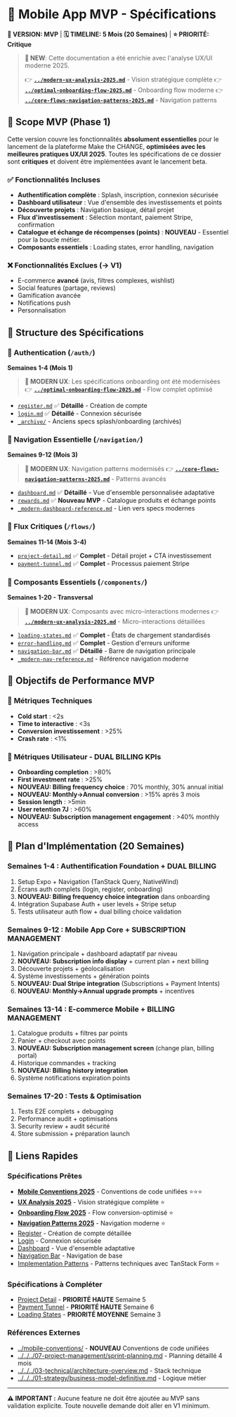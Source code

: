 # 🚀 Mobile App MVP - Spécifications

**📍 VERSION: MVP** | **🗓️ TIMELINE: 5 Mois (20 Semaines)** | **⭐️ PRIORITÉ: Critique**

> **🎨 NEW**: Cette documentation a été enrichie avec l'analyse UX/UI moderne 2025. 
> 
> 👉 **[`../modern-ux-analysis-2025.md`](../modern-ux-analysis-2025.md)** - Vision stratégique complète
> 👉 **[`../optimal-onboarding-flow-2025.md`](../optimal-onboarding-flow-2025.md)** - Onboarding flow moderne
> 👉 **[`../core-flows-navigation-patterns-2025.md`](../core-flows-navigation-patterns-2025.md)** - Navigation patterns

## 🎯 Scope MVP (Phase 1)

Cette version couvre les fonctionnalités **absolument essentielles** pour le lancement de la plateforme Make the CHANGE, **optimisées avec les meilleures pratiques UX/UI 2025**. Toutes les spécifications de ce dossier sont **critiques** et doivent être implémentées avant le lancement beta.

### ✅ **Fonctionnalités Incluses**
- **Authentification complète** : Splash, inscription, connexion sécurisée
- **Dashboard utilisateur** : Vue d'ensemble des investissements et points
- **Découverte projets** : Navigation basique, détail projet
- **Flux d'investissement** : Sélection montant, paiement Stripe, confirmation
- **Catalogue et échange de récompenses (points)** : **NOUVEAU** - Essentiel pour la boucle métier.
- **Composants essentiels** : Loading states, error handling, navigation

### ❌ **Fonctionnalités Exclues (→ V1)**
- E-commerce **avancé** (avis, filtres complexes, wishlist)
- Social features (partage, reviews)
- Gamification avancée
- Notifications push
- Personnalisation

## 📁 Structure des Spécifications

### 🔐 Authentication (`/auth/`)
**Semaines 1-4 (Mois 1)**

> **📍 MODERN UX**: Les spécifications onboarding ont été modernisées
> 👉 **[`../optimal-onboarding-flow-2025.md`](../optimal-onboarding-flow-2025.md)** - Flow complet optimisé

- [`register.md`](./auth/register.md) ✅ **Détaillé** - Création de compte
- [`login.md`](./auth/login.md) ✅ **Détaillé** - Connexion sécurisée
- [`_archive/`](./auth/_archive/) - Anciens specs splash/onboarding (archivés)

### 🧭 Navigation Essentielle (`/navigation/`)
**Semaines 9-12 (Mois 3)**

> **📍 MODERN UX**: Navigation patterns modernisés
> 👉 **[`../core-flows-navigation-patterns-2025.md`](../core-flows-navigation-patterns-2025.md)** - Patterns avancés

- [`dashboard.md`](./navigation/dashboard.md) ✅ **Détaillé** - Vue d'ensemble personnalisée adaptative
- [`rewards.md`](./navigation/rewards.md) ✅ **Nouveau MVP** - Catalogue produits et échange points
- [`_modern-dashboard-reference.md`](./navigation/_modern-dashboard-reference.md) - Lien vers specs modernes

### 🌊 Flux Critiques (`/flows/`)
**Semaines 11-14 (Mois 3-4)**
- [`project-detail.md`](./flows/project-detail.md) ✅ **Complet** - Détail projet + CTA investissement
- [`payment-tunnel.md`](./flows/payment-tunnel.md) ✅ **Complet** - Processus paiement Stripe

### 🧩 Composants Essentiels (`/components/`)
**Semaines 1-20 - Transversal**

> **📍 MODERN UX**: Composants avec micro-interactions modernes
> 👉 **[`../modern-ux-analysis-2025.md`](../modern-ux-analysis-2025.md)** - Micro-interactions détaillées

- [`loading-states.md`](./components/loading-states.md) ✅ **Complet** - États de chargement standardisés
- [`error-handling.md`](./components/error-handling.md) ✅ **Complet** - Gestion d'erreurs uniforme
- [`navigation-bar.md`](./components/navigation-bar.md) ✅ **Détaillé** - Barre de navigation principale
- [`_modern-nav-reference.md`](./components/_modern-nav-reference.md) - Référence navigation moderne

## 🎯 Objectifs de Performance MVP

### 📱 **Métriques Techniques**
- **Cold start** : <2s
- **Time to interactive** : <3s  
- **Conversion investissement** : >25%
- **Crash rate** : <1%

### 👤 **Métriques Utilisateur - DUAL BILLING KPIs**
- **Onboarding completion** : >80%
- **First investment rate** : >25%
- **NOUVEAU: Billing frequency choice** : 70% monthly, 30% annual initial
- **NOUVEAU: Monthly→Annual conversion** : >15% après 3 mois
- **Session length** : >5min
- **User retention 7J** : >60%
- **NOUVEAU: Subscription management engagement** : >40% monthly access

## 🚀 Plan d'Implémentation (20 Semaines)

### **Semaines 1-4 : Authentification Foundation + DUAL BILLING**
1. Setup Expo + Navigation (TanStack Query, NativeWind)
2. Écrans auth complets (login, register, onboarding)
3. **NOUVEAU: Billing frequency choice integration** dans onboarding
4. Intégration Supabase Auth + user levels + Stripe setup
5. Tests utilisateur auth flow + dual billing choice validation

### **Semaines 9-12 : Mobile App Core + SUBSCRIPTION MANAGEMENT**
1. Navigation principale + dashboard adaptatif par niveau
2. **NOUVEAU: Subscription info display** + current plan + next billing
3. Découverte projets + géolocalisation
4. Système investissements + génération points 
5. **NOUVEAU: Dual Stripe integration** (Subscriptions + Payment Intents)
6. **NOUVEAU: Monthly→Annual upgrade prompts** + incentives

### **Semaines 13-14 : E-commerce Mobile + BILLING MANAGEMENT** 
1. Catalogue produits + filtres par points
2. Panier + checkout avec points
3. **NOUVEAU: Subscription management screen** (change plan, billing portal)
4. Historique commandes + tracking
5. **NOUVEAU: Billing history integration**
6. Système notifications expiration points

### **Semaines 17-20 : Tests & Optimisation**
1. Tests E2E complets + debugging
2. Performance audit + optimisations
3. Security review + audit sécurité
4. Store submission + préparation launch

## 🔗 Liens Rapides

### **Spécifications Prêtes**
- **[Mobile Conventions 2025](../mobile-conventions/)** - Conventions de code unifiées ⭐️⭐️⭐️
- **[UX Analysis 2025](../2025-analysis/modern-ux-analysis-2025.md)** - Vision stratégique complète ⭐️
- **[Onboarding Flow 2025](../2025-analysis/optimal-onboarding-flow-2025.md)** - Flow conversion-optimisé ⭐️
- **[Navigation Patterns 2025](../2025-analysis/core-flows-navigation-patterns-2025.md)** - Navigation moderne ⭐️
- [Register](./auth/register.md) - Création de compte détaillée
- [Login](./auth/login.md) - Connexion sécurisée  
- [Dashboard](./navigation/dashboard.md) - Vue d'ensemble adaptative
- [Navigation Bar](./components/navigation-bar.md) - Navigation de base
- [Implementation Patterns](./implementation-patterns.md) - Patterns techniques avec TanStack Form ⭐️

### **Spécifications à Compléter**
- [Project Detail](./flows/project-detail.md) - **PRIORITÉ HAUTE** Semaine 5
- [Payment Tunnel](./flows/payment-tunnel.md) - **PRIORITÉ HAUTE** Semaine 6
- [Loading States](./components/loading-states.md) - **PRIORITÉ MOYENNE** Semaine 3

### **Références Externes**
- [../mobile-conventions/](../mobile-conventions/) - **NOUVEAU** Conventions de code unifiées
- [../../../07-project-management/sprint-planning.md](../../../07-project-management/sprint-planning.md) - Planning détaillé 4 mois
- [../../../03-technical/architecture-overview.md](../../../03-technical/architecture-overview.md) - Stack technique
- [../../../01-strategy/business-model-definitive.md](../../../01-strategy/business-model-definitive.md) - Logique métier

---

**⚠️ IMPORTANT :** Aucune feature ne doit être ajoutée au MVP sans validation explicite. Toute nouvelle demande doit aller en V1 minimum.